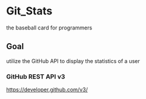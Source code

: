 # Git_Stats
the baseball card for programmers

## Goal
utilize the GitHub API to display the statistics of a user

### GitHub REST API v3
https://developer.github.com/v3/
